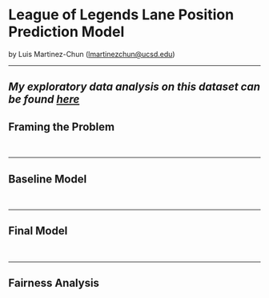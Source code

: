 # League of Legends Lane Position Prediction Model

by Luis Martinez-Chun (lmartinezchun@ucsd.edu)


---
*My exploratory data analysis on this dataset can be found **[here](https://lmartinez-c.github.io/LeagueOfLegends2022ProfessionalMatchData/)***
---

## Framing the Problem


<br>



---

## Baseline Model
<br>





---

## Final Model
<br>






---

## Fairness Analysis
